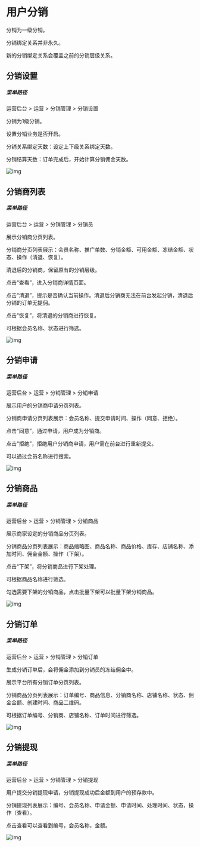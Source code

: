 # 用户分销

分销为一级分销。

分销绑定关系并非永久。

新的分销绑定关系会覆盖之前的分销层级关系。

## 分销设置

##### 菜单路径

运营后台 > 运营 > 分销管理 > 分销设置

分销为1级分销。

设置分销业务是否开启。

分销关系绑定天数：设定上下级关系绑定天数。

分销结算天数：订单完成后，开始计算分销佣金天数。

![img](https://docs.pickmall.cn/help/images/%E5%88%86%E9%94%80%E8%AE%BE%E7%BD%AE.png)

## 分销商列表

##### 菜单路径

运营后台 > 运营 > 分销管理 > 分销员

展示分销商分页列表。

分销商分页列表展示：会员名称、推广单数、分销金额、可用金额、冻结金额、状态、操作（清退、恢复）。

清退后的分销商，保留原有的分销层级。

点击“查看”，进入分销商详情页面。

点击“清退”，提示是否确认当前操作。清退后分销商无法在前台发起分销，清退后分销的订单无提佣。

点击“恢复”，将清退的分销商进行恢复。

可根据会员名称、状态进行筛选。

![img](https://docs.pickmall.cn/help/images/%E5%88%86%E9%94%80%E5%91%98.png)

## 分销申请

##### 菜单路径

运营后台 > 运营 > 分销管理 > 分销申请

展示用户的分销商申请分页列表。

分销商申请分页列表展示：会员名称、提交申请时间、操作（同意、拒绝）。

点击“同意”，通过申请，用户成为分销商。

点击“拒绝”，拒绝用户分销商申请，用户需在前台进行重新提交。

可以通过会员名称进行搜索。

![img](https://docs.pickmall.cn/help/images/%E5%88%86%E9%94%80%E7%94%B3%E8%AF%B7.png)

## 分销商品

##### 菜单路径

运营后台 > 运营 > 分销管理 > 分销商品

展示商家设定的分销商品分页列表。

分销商品分页列表展示：商品缩略图、商品名称、商品价格、库存、店铺名称、添加时间、佣金金额、操作（下架）。

点击“下架”，将分销商品进行下架处理。

可根据商品名称进行筛选。

勾选需要下架的分销商品，点击批量下架可以批量下架分销商品。

![img](https://docs.pickmall.cn/help/images/%E5%88%86%E9%94%80%E5%95%86%E5%93%81.png)

## 分销订单

##### 菜单路径

运营后台 > 运营 > 分销管理 > 分销订单

生成分销订单后，会将佣金添加到分销员的冻结佣金中。

展示平台所有分销订单分页列表。

分销商品分页列表展示：订单编号、商品信息、分销商名称、店铺名称、状态、佣金金额、创建时间、商品二维码。

可根据订单编号、分销商、店铺名称、订单时间进行筛选。

![img](https://docs.pickmall.cn/help/images/%E5%88%86%E9%94%80%E8%AE%A2%E5%8D%95.png)

## 分销提现

##### 菜单路径

运营后台 > 运营 > 分销管理 > 分销提现

用户提交分销提现申请，分销提现成功后金额到用户的预存款中。

分销提现列表展示：编号、会员名称、申请金额、申请时间、处理时间、状态，操作（查看）。

点击查看可以查看到编号，会员名称，金额。

![img](https://docs.pickmall.cn/help/images/%E5%88%86%E9%94%80%E6%8F%90%E7%8E%B0.png)